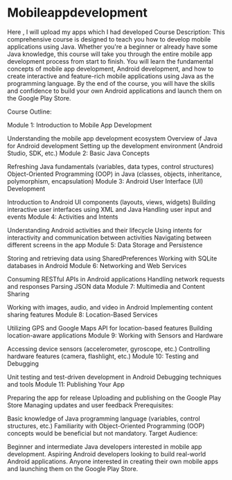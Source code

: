 # Mobileappdevelopment
Here , I will upload my apps which I had developed
Course Description:
This comprehensive course is designed to teach you how to develop mobile applications using Java. Whether you're a beginner or already have some Java knowledge, this course will take you through the entire mobile app development process from start to finish. You will learn the fundamental concepts of mobile app development, Android development, and how to create interactive and feature-rich mobile applications using Java as the programming language. By the end of the course, you will have the skills and confidence to build your own Android applications and launch them on the Google Play Store.

Course Outline:

Module 1: Introduction to Mobile App Development

Understanding the mobile app development ecosystem
Overview of Java for Android development
Setting up the development environment (Android Studio, SDK, etc.)
Module 2: Basic Java Concepts

Refreshing Java fundamentals (variables, data types, control structures)
Object-Oriented Programming (OOP) in Java (classes, objects, inheritance, polymorphism, encapsulation)
Module 3: Android User Interface (UI) Development

Introduction to Android UI components (layouts, views, widgets)
Building interactive user interfaces using XML and Java
Handling user input and events
Module 4: Activities and Intents

Understanding Android activities and their lifecycle
Using intents for interactivity and communication between activities
Navigating between different screens in the app
Module 5: Data Storage and Persistence

Storing and retrieving data using SharedPreferences
Working with SQLite databases in Android
Module 6: Networking and Web Services

Consuming RESTful APIs in Android applications
Handling network requests and responses
Parsing JSON data
Module 7: Multimedia and Content Sharing

Working with images, audio, and video in Android
Implementing content sharing features
Module 8: Location-Based Services

Utilizing GPS and Google Maps API for location-based features
Building location-aware applications
Module 9: Working with Sensors and Hardware

Accessing device sensors (accelerometer, gyroscope, etc.)
Controlling hardware features (camera, flashlight, etc.)
Module 10: Testing and Debugging

Unit testing and test-driven development in Android
Debugging techniques and tools
Module 11: Publishing Your App

Preparing the app for release
Uploading and publishing on the Google Play Store
Managing updates and user feedback
Prerequisites:

Basic knowledge of Java programming language (variables, control structures, etc.)
Familiarity with Object-Oriented Programming (OOP) concepts would be beneficial but not mandatory.
Target Audience:

Beginner and intermediate Java developers interested in mobile app development.
Aspiring Android developers looking to build real-world Android applications.
Anyone interested in creating their own mobile apps and launching them on the Google Play Store.
